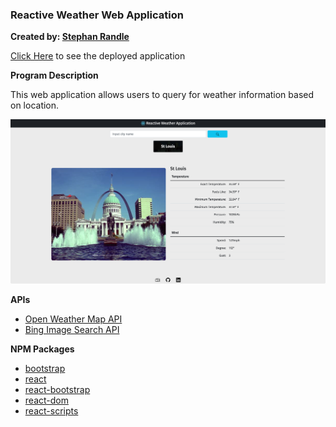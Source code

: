 ### Reactive Weather Web Application

**Created by: [Stephan Randle](https://github.com/stephansama)**

[Click Here](https://epic-chandrasekhar-8ba45f.netlify.app/) to see the deployed application

**Program Description**

This web application allows users to query for weather information based on location.

![Screenshot](assets/screen1.png)

**APIs**

-   [Open Weather Map API](https://openweathermap.org/current)
-   [Bing Image Search API](https://www.microsoft.com/en-us/bing/apis/bing-image-search-api)

**NPM Packages**

-   [bootstrap](https://www.npmjs.com/package/bootstrap)
-   [react](https://www.npmjs.com/package/react)
-   [react-bootstrap](https://www.npmjs.com/package/react-bootstrap)
-   [react-dom](https://www.npmjs.com/package/react-dom)
-   [react-scripts](https://www.npmjs.com/package/react-scripts)
